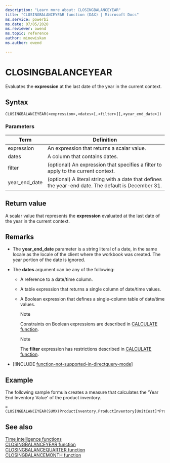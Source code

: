 ```yaml
---
description: "Learn more about: CLOSINGBALANCEYEAR"
title: "CLOSINGBALANCEYEAR function (DAX) | Microsoft Docs"
ms.service: powerbi 
ms.date: 07/05/2020
ms.reviewer: owend
ms.topic: reference
author: minewiskan
ms.author: owend

---
```

# CLOSINGBALANCEYEAR

Evaluates the **expression** at the last date of the year in the current context.  
  
## Syntax  
  
```dax
CLOSINGBALANCEYEAR(<expression>,<dates>[,<filter>][,<year_end_date>])  
```
  
### Parameters  
  
|Term|Definition|  
|--------|--------------|  
|expression|An expression that returns a scalar value.|  
|dates|A column that contains dates.|  
|filter|(optional) An expression that specifies a filter to apply to the current context.|  
|year_end_date|(optional) A literal string with a date that defines the year-end date. The default is December 31.|  
  
## Return value

A scalar value that represents the **expression** evaluated at the last date of the year in the current context.  
  
## Remarks  

- The **year_end_date** parameter is a string literal of a date, in the same locale as the locale of the client where the workbook was created. The year portion of the date is ignored.  

- The **dates** argument can be any of the following:  
  
  - A reference to a date/time column.  
  
  - A table expression that returns a single column of date/time values.  
  
  - A Boolean expression that defines a single-column table of date/time values.  
  
    > [!NOTE]  
    > Constraints on Boolean expressions are described in [CALCULATE function](calculate-function-dax.md).  
  
    > [!NOTE]  
    > The **filter** expression has restrictions described in [CALCULATE function](calculate-function-dax.md).  
  
- [!INCLUDE [function-not-supported-in-directquery-mode](includes/function-not-supported-in-directquery-mode.md)]

## Example

The following sample formula creates a measure that calculates the 'Year End Inventory Value' of the product inventory.  
  
```dax
= CLOSINGBALANCEYEAR(SUMX(ProductInventory,ProductInventory[UnitCost]*ProductInventory[UnitsBalance]),DateTime[DateKey])  
```
  
## See also

[Time intelligence functions](time-intelligence-functions-dax.md)  
[CLOSINGBALANCEYEAR function](closingbalanceyear-function-dax.md)  
[CLOSINGBALANCEQUARTER function](closingbalancequarter-function-dax.md)  
[CLOSINGBALANCEMONTH function](closingbalancemonth-function-dax.md)  
